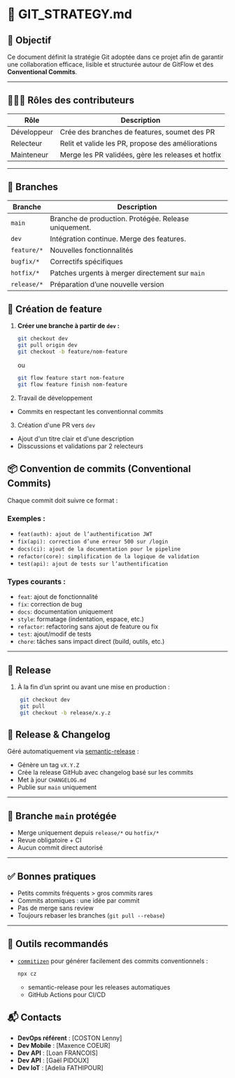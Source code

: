 # 📘 GIT_STRATEGY.md

## 🎯 Objectif
Ce document définit la stratégie Git adoptée dans ce projet afin de garantir une collaboration efficace, lisible et structurée autour de GitFlow et des **Conventional Commits**.

---

## 🧑‍🤝‍🧑 Rôles des contributeurs

| Rôle          | Description                                              |
|---------------|----------------------------------------------------------|
| Développeur   | Crée des branches de features, soumet des PR             |
| Relecteur     | Relit et valide les PR, propose des améliorations        |
| Mainteneur    | Merge les PR validées, gère les releases et hotfix       |

---
## 🌱 Branches

| Branche        | Description                                      |
|----------------|--------------------------------------------------|
| `main`         | Branche de production. Protégée. Release uniquement. |
| `dev`          | Intégration continue. Merge des features.        |
| `feature/*`    | Nouvelles fonctionnalités                        |
| `bugfix/*`     | Correctifs spécifiques                           |
| `hotfix/*`     | Patches urgents à merger directement sur `main` |
| `release/*`    | Préparation d’une nouvelle version               |

## 🌱 Création de feature

1. **Créer une branche à partir de `dev` :**
   ```bash
   git checkout dev
   git pull origin dev
   git checkout -b feature/nom-feature
   ```
   ou
   ```bash
   git flow feature start nom-feature
   git flow feature finish nom-feature
   ```

2. Travail de développement
- Commits en respectant les conventionnal commits

3. Création d'une PR vers `dev`
- Ajout d'un titre clair et d'une description
- Disscussions et validations par 2 relecteurs
## 📦 Convention de commits (Conventional Commits)

Chaque commit doit suivre ce format :

### Exemples :

- `feat(auth): ajout de l’authentification JWT`
- `fix(api): correction d’une erreur 500 sur /login`
- `docs(ci): ajout de la documentation pour le pipeline`
- `refactor(core): simplification de la logique de validation`
- `test(api): ajout de tests sur l’authentification`

### Types courants :

- `feat`: ajout de fonctionnalité
- `fix`: correction de bug
- `docs`: documentation uniquement
- `style`: formatage (indentation, espace, etc.)
- `refactor`: refactoring sans ajout de feature ou fix
- `test`: ajout/modif de tests
- `chore`: tâches sans impact direct (build, outils, etc.)

---

## 🌱 Release
1. À la fin d’un sprint ou avant une mise en production :
```bash
    git checkout dev
    git pull
    git checkout -b release/x.y.z
```

## 🚀 Release & Changelog

Géré automatiquement via [semantic-release](https://semantic-release.gitbook.io/semantic-release/) :

- Génère un tag `vX.Y.Z`
- Crée la release GitHub avec changelog basé sur les commits
- Met à jour `CHANGELOG.md`
- Publie sur `main` uniquement

---

## 🔐 Branche `main` protégée

- Merge uniquement depuis `release/*` ou `hotfix/*`
- Revue obligatoire + CI
- Aucun commit direct autorisé

---

## ✅ Bonnes pratiques

- Petits commits fréquents > gros commits rares
- Commits atomiques : une idée par commit
- Pas de merge sans review
- Toujours rebaser les branches (`git pull --rebase`)

---

## 🔧 Outils recommandés

- [`commitizen`](https://github.com/commitizen/cz-cli) pour générer facilement des commits conventionnels :
  ```bash
  npx cz
  ```
  - semantic-release pour les releases automatiques
  - GitHub Actions pour CI/CD

## 📬 Contacts

- **DevOps référent** : [COSTON Lenny]
- **Dev Mobile** : [Maxence COEUR]
- **Dev API** : [Loan FRANCOIS]
- **Dev API** : [Gaël PIDOUX]
- **Dev IoT** : [Adelia FATHIPOUR]

